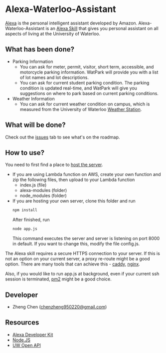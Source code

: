 # Alexa-Waterloo-Assistant
[Alexa](https://www.amazon.com/Amazon-Echo-And-Alexa-Devices/b?ie=UTF8&node=9818047011) is the personal intelligent assistant developed by Amazon. Alexa-Waterloo-Assistant is an [Alexa Skill](https://developer.amazon.com/alexa-skills-kit) that gives you personal assistant on all aspects of living at the University of Waterloo.

## What has been done?
* Parking Information
	* You can ask for meter, permit, visitor, short term, accessible, and motorcycle parking information. WatPark will provide you with a list of lot names and lot descriptions.
	* You can ask for current student parking condition. The parking condition is updated real-time, and WatPark will give you suggestions on where to park based on current parking conditions.
* Weather Information
	* You can ask for current weather condition on campus, which is measured from the University of Waterloo [Weather Station](http://weather.uwaterloo.ca).

## What will be done?
Check out the [issues](https://github.com/chenzheng950220/AlexaWatPark/issues) tab to see what's on the roadmap.

## How to use?
You need to first find a place to [host the server](https://developer.amazon.com/public/solutions/alexa/alexa-skills-kit/docs/developing-an-alexa-skill-as-a-web-service).
* If you are using Lambda function on AWS, create your own function and zip the following files, then upload to your Lambda function
	* index.js (file)
	* alexa-modules (folder)
	* node_modules (folder)
* If you are hosting your own server, clone this folder and run
	```bash
	npm install
	```
	After finished, run
	```bash
	node app.js
	```
	This command executes the server and server is listening on port 8000 in default. If you want to change this, modify the file config.js.

The Alexa skill requires a secure HTTPS connection to your server. If this is not an option on your current server, a proxy re-route might be a good option. There are many tools that can achieve this - [caddy](https://caddyserver.com), [nginx](https://www.nginx.com/resources/wiki/).

Also, if you would like to run app.js at background, even if your current ssh session is terminated, [pm2](https://github.com/Unitech/pm2) might be a good choice.

## Developer
* Zheng Chen (chenzheng950220@gmail.com)

## Resources
* [Alexa Developer Kit](https://developer.amazon.com/alexa-skills-kit)
* [Node.JS](https://nodejs.org/en/)
* [UW Open API](https://uwaterloo.ca/api/)

